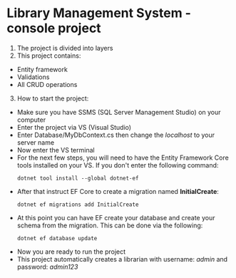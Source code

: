 # Library Management System - console project

1. The project is divided into layers 
2. This project contains:
* Entity framework
* Validations
* All CRUD operations
3. How to start the project:
* Make sure you have SSMS (SQL Server Management Studio) on your computer
* Enter the project via VS (Visual Studio)
* Enter Database/MyDbContext.cs then change the *localhost* to your server name
* Now enter the VS terminal
* For the next few steps, you will need to have the Entity Framework Core tools installed on your VS. If you don't enter the following command:
  ~~~
  dotnet tool install --global dotnet-ef
  ~~~
* After that instruct EF Core to create a migration named **InitialCreate**:
  ~~~
  dotnet ef migrations add InitialCreate
  ~~~
* At this point you can have EF create your database and create your schema from the migration. This can be done via the following:
  ~~~
  dotnet ef database update
  ~~~
* Now you are ready to run the project
* This project automatically creates a librarian with username: *admin* and password: *admin123*
